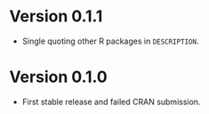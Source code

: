 # Version 0.1.1

* Single quoting other R packages in `DESCRIPTION`.

# Version 0.1.0

* First stable release and failed CRAN submission.
